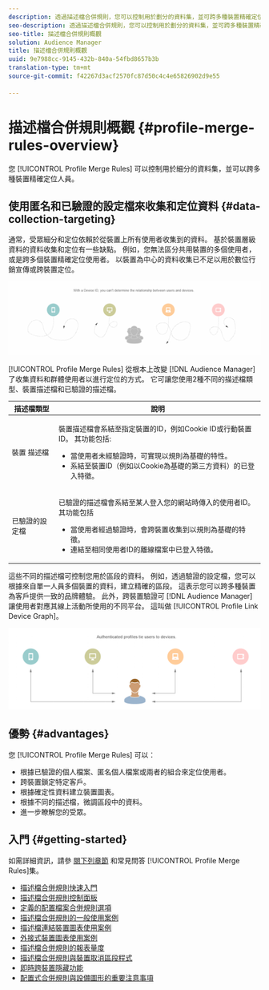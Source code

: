 ```yaml
---
description: 透過描述檔合併規則，您可以控制用於劃分的資料集，並可跨多種裝置精確定位人員。
seo-description: 透過描述檔合併規則，您可以控制用於劃分的資料集，並可跨多種裝置精確定位人員。
seo-title: 描述檔合併規則概觀
solution: Audience Manager
title: 描述檔合併規則概觀
uuid: 9e7988cc-9145-432b-840a-54fbd8657b3b
translation-type: tm+mt
source-git-commit: f42267d3acf2570fc87d50c4c4e65826902d9e55

---
```



# 描述檔合併規則概觀 {#profile-merge-rules-overview}

您 [!UICONTROL Profile Merge Rules] 可以控制用於細分的資料集，並可以跨多種裝置精確定位人員。

## 使用匿名和已驗證的設定檔來收集和定位資料 {#data-collection-targeting}

通常，受眾細分和定位依賴於從裝置上所有使用者收集到的資料。 基於裝置層級資料的資料收集和定位有一些缺點。 例如，您無法區分共用裝置的多個使用者，或是跨多個裝置精確定位使用者。 以裝置為中心的資料收集已不足以用於數位行銷宣傳或跨裝置定位。

![](assets/unauthenticated2.png)

[!UICONTROL Profile Merge Rules] 從根本上改變 [!DNL Audience Manager] 了收集資料和群體使用者以進行定位的方式。 它可讓您使用2種不同的描述檔類型、裝置描述檔和已驗證的描述檔。

<table id="table_CE98C0E32A964B27804736A896233869"> 
 <thead> 
  <tr> 
   <th colname="col1" class="entry"> 描述檔類型 </th> 
   <th colname="col2" class="entry"> 說明 </th> 
  </tr> 
 </thead>
 <tbody> 
  <tr> 
   <td colname="col1"> 裝置 描述檔 </td> 
   <td colname="col2"> <p>裝置描述檔會系結至指定裝置的ID，例如Cookie ID或行動裝置ID。 其功能包括: </p> <p>
     <ul id="ul_0420875DE65E44FFAC76E0DD205CFEC4"> 
      <li id="li_044AD85C644A41FB8EF48164BAC0CE34">當使用者未經驗證時，可實現以規則為基礎的特性。 </li> 
      <li id="li_984D9790A6984139AFCFC2DFE4DF1BFC">系結至裝置ID（例如以Cookie為基礎的第三方資料）的已登入特徵。 </li>
     </ul> </p> </td>
  </tr>
  <tr> 
   <td colname="col1"> 已驗證的設定檔 </td> 
   <td colname="col2"> <p>已驗證的描述檔會系結至某人登入您的網站時傳入的使用者ID。 其功能包括 </p>
    <ul id="ul_18319CAA875148DBAE095134D42637B3"> 
     <li id="li_E24BD33E049849E5A594B0750F530475">當使用者經過驗證時，會跨裝置收集到以規則為基礎的特徵。 </li>
     <li id="li_531AC9E0EC9D45108457FEC8E8D4E66C">連結至相同使用者ID的離線檔案中已登入特徵。 </li>
    </ul> </td>
  </tr>
 </tbody>
</table>

這些不同的描述檔可控制您用於區段的資料。 例如，透過驗證的設定檔，您可以根據來自單一人員多個裝置的資料，建立精確的區段。 這表示您可以跨多種裝置為客戶提供一致的品牌體驗。 此外，跨裝置驗證可 [!DNL Audience Manager] 讓使用者對應其線上活動所使用的不同平台。 這叫做 [!UICONTROL Profile Link Device Graph]。

![](assets/authenticated2.png)

## 優勢 {#advantages}

您 [!UICONTROL Profile Merge Rules] 可以：

* 根據已驗證的個人檔案、匿名個人檔案或兩者的組合來定位使用者。
* 跨裝置鎖定特定客戶。
* 根據確定性資料建立裝置圖表。
* 根據不同的描述檔，微調區段中的資料。
* 進一步瞭解您的受眾。

## 入門 {#getting-started}

如需詳細資訊，請參 [閱下列章節](../../faq/faq-profile-merge.md) 和常見問答 [!UICONTROL Profile Merge Rules]集。

* [描述檔合併規則快速入門](/help/using/features/profile-merge-rules/merge-rules-start.md)
* [描述檔合併規則控制面板](/help/using/features/profile-merge-rules/merge-rules-dashboard.md)
* [定義的配置檔案合併規則選項](/help/using/features/profile-merge-rules/merge-rule-definitions.md)
* [描述檔合併規則的一般使用案例](/help/using/features/profile-merge-rules/merge-rule-targeting-options.md)
* [描述檔連結裝置圖表使用案例](/help/using/features/profile-merge-rules/profile-link-use-case.md)
* [外接式裝置圖表使用案例](/help/using/features/profile-merge-rules/external-graph-use-cases.md)
* [描述檔合併規則的報表量度](/help/using/features/profile-merge-rules/profile-link-metrics.md)
* [描述檔合併規則與裝置取消區段程式](/help/using/features/profile-merge-rules/merge-rule-unsegment.md)
* [即時跨裝置隱藏功能](/help/using/features/profile-merge-rules/instant-cross-device-suppression.md)
* [配置式合併規則與設備圖形的重要注意事項](/help/using/features/profile-merge-rules/considerations-pmr-device-graph.md)
